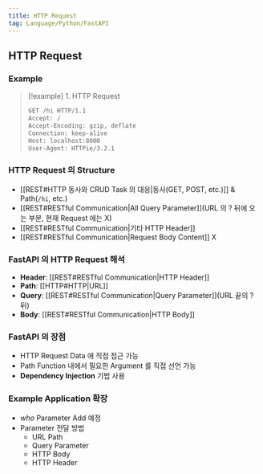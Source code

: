 ```yaml
---
title: HTTP Request
tag: Language/Python/FastAPI
---
```


## HTTP Request

### Example

> [!example] 1. HTTP Request
>
> ```zsh
> GET /hi HTTP/1.1
> Accept: /
> Accept-Encoding: gzip, deflate
> Connection: keep-alive
> Host: localhost:8000
> User-Agent: HTTPie/3.2.1
> ```

### HTTP Request 의 Structure

- [[REST#HTTP 동사와 CRUD Task 의 대응|동사(GET, POST, etc.)]] & Path(`/hi`, etc.)
- [[REST#RESTful Communication|All Query Parameter]](URL 의 ? 뒤에 오는 부분, 현재 Request 에는 X)
- [[REST#RESTful Communication|기타 HTTP Header]]
- [[REST#RESTful Communication|Request Body Content]] X

### FastAPI 의 HTTP Request 해석

- **Header**: [[REST#RESTful Communication|HTTP Header]]
- **Path**: [[HTTP#HTTP|URL]]
- **Query**: [[REST#RESTful Communication|Query Parameter]](URL 끝의 ? 뒤)
- **Body**: [[REST#RESTful Communication|HTTP Body]]

### FastAPI 의 장점

- HTTP Request Data 에 직접 접근 가능
- Path Function 내에서 필요한 Argument 를 직접 선언 가능
- **Dependency Injection** 기법 사용

### Example Application 확장

- <var>who</var> Parameter Add 예정
- Parameter 전달 방법
  - URL Path
  - Query Parameter
  - HTTP Body
  - HTTP Header
